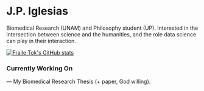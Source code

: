 # J.P. Iglesias

Biomedical Research (UNAM) and Philosophy student (UP). Interested in the intersection between science and the humanities, and the role data science can play in their interaction.

[![Fraile Tok's GitHub stats](https://github-readme-stats.vercel.app/api/top-langs/?username=fraile-tok)](https://github.com/anuraghazra/github-readme-stats)

### Currently Working On
— My Biomedical Research Thesis (+ paper, God willing).
